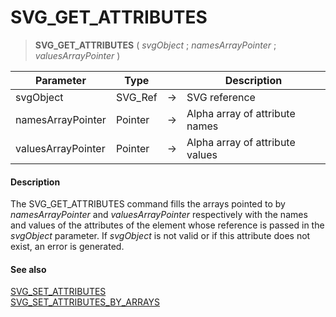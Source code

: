 # SVG_GET_ATTRIBUTES

>**SVG_GET_ATTRIBUTES** ( *svgObject* ; *namesArrayPointer* ; *valuesArrayPointer* )

| Parameter | Type |  | Description |
| --- | --- | --- | --- |
| svgObject | SVG_Ref | &#8594; | SVG reference |
| namesArrayPointer | Pointer | &#8594; | Alpha array of attribute names |
| valuesArrayPointer | Pointer | &#8594; | Alpha array of attribute values |



#### Description 

The SVG\_GET\_ATTRIBUTES command fills the arrays pointed to by *namesArrayPointer* and *valuesArrayPointer* respectively with the names and values of the attributes of the element whose reference is passed in the *svgObject* parameter. If *svgObject* is not valid or if this attribute does not exist, an error is generated.

#### See also 

[SVG\_SET\_ATTRIBUTES](SVG_SET_ATTRIBUTES.md)  
[SVG\_SET\_ATTRIBUTES\_BY\_ARRAYS](SVG_SET_ATTRIBUTES_BY_ARRAYS.md)  